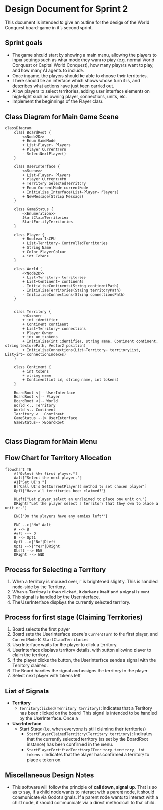 # Design Document for Sprint 2

This document is intended to give an outline for the design of the World Conquest board-game in it's second sprint.

## Sprint goals
* The game should start by showing a main menu, allowing the players to input settings such as what mode they want to play (e.g. normal World Conquest or Capital World Conquest), how many players want to play, and how many AI agents to include.
* Once ingame, the players should be able to choose their territories.
* There should be an interface which shows whose turn it is, and describes what actions have just been carried out.
* Allow players to select territories, adding user interface elements on high-light such as owning player, connections, units, etc.
* Implement the beginnings of the Player class

## Class Diagram for Main Game Scene
```mermaid
classDiagram
    class BoardRoot {
        <<Node2D>>
        + Enum GameMode
        + List~Player~ Players
        + Player CurrentTurn
        - SelectNextPlayer()
    }

    class UserInterface {
        <<Scene>>
        + List~Player~ Players
        + Player CurrentTurn
        + Territory SelectedTerritory
        + Enum CurrentMode currentMode
        + Initialise_Interface(List~Player~ Players)
        + NewMessage(String Message)
    }

    class GameStatus {
        <<Enumeration>>
        StartClaimTerritories
        StartFortifyTerritories
    }

    class Player {
        + Boolean IsCPU
        + List~Territory~ ControlledTerritories
        + String Name
        + Color PlayerColour
        + int Tokens
    }

    class World {
        <<Node2D>>
        + List~Territory~ territories
        + List~Continent~ continents
        - InitialiseContinents(String continentPath)
        - InitialiseTerritories(String territoryPath)
        - InitialiseConnections(String connectionsPath)
    }


    class Territory {
        <<Scene>>
        + int identifier
        + Continent continent
        + List~Territory~ connections
        + Player Owner
        + int UnitTokens
        + Initialise(int identifier, string name, Continent continent, string texturePath, Vector2 position)
        + InitialiseConnections(List~Territory~ territoryList, List~int~ connectionIndexes)
    }

    class Continent {
        + int tokens
        + string name
        + Continent(int id, string name, int tokens)
    }

    BoardRoot <|-- UserInterface
    BoardRoot <|-- Player
    BoardRoot <|-- World
    World <.. Territory
    World <.. Continent
    Territory <.. Continent
    GameStatus --|> UserInterface
    GameStatus--|>BoardRoot
    
```

## Class Diagram for Main Menu

## Flow Chart for Territory Allocation
```mermaid
flowchart TB
    A["Select the first player."]
    Aalt["Select the next player."]
    A1["Set UI's "]
    B["Call UI's SetCurrentPlayer() method to set chosen player"]
    Opt1{"Have all territories been claimed?"}

    DLeft["Let player select an unclaimed to place one unit on."]
    DRight["Let the player select a territory that they own to place a unit on."]

    END{"Do the players have any armies left?"}

    END -->|"No"|Aalt
    A --> B
    Aalt --> B
    B --> Opt1
    Opt1 -->|"No"|DLeft
    Opt1 -->|"Yes"|DRight
    DLeft --> END
    DRight --> END
```

## Process for Selecting a Territory
1. When a territory is moused over, it is brightened slightly. This is handled node-side by the Territory.
2. When a Territory is then clicked, it darkens itself and a signal is sent.
3. This signal is handled by the UserInterface.
4. The UserInterface displays the currently selected territory.

## Process for first stage (Claiming Territories)
1. Board selects the first player
2. Board sets the UserInterface scene's `CurrentTurn` to the first player, and `CurrentMode` to `StartClaimTerritories`
3. UserInterface waits for the player to click a territory.
4. UserInterface displays territory details, with button allowing player to claim the territory.
5. If the player clicks the button, the UserInterface sends a signal with the Territory claimed.
6. The Board handles the signal and assigns the territory to the player.
7. Select next player with tokens left

## List of Signals
* **Territory**
    * `TerritoryClicked(Territory territory)`: Indicates that a Territory has been clicked on the board. This signal is intended to be handled by the UserInterface. Once a 
* **UserInterface**
    * Start Stage (i.e. when everyone is still claiming their territories)
        * `StartPlayerClaimedTerritory(Territory territory)`: Indicates that the currently selected territory (as set by the BoardRoot instance) has been confirmed in the menu.
        * `StartPlayerFortifiedTerritory(Territory territory, int tokens)`: Indicates that the player has confirmed a territory to place a token on.


## Miscellaneous Design Notes
* This software will follow the principle of __**call down, signal up**__. That is so as to say, if a child node wants to interact with a parent node, it should communicate via Godot signals. If a parent node wants to interact with a child node, it should communicate via a direct method call to that child.